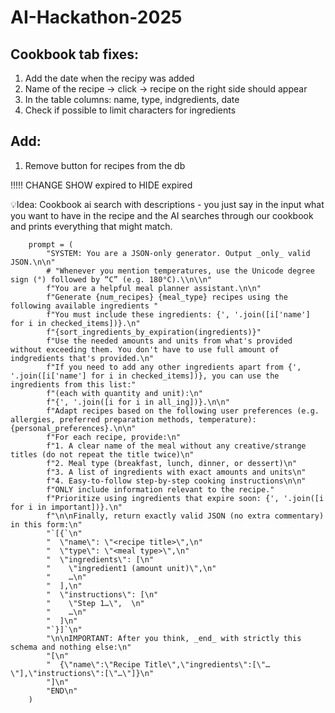 # AI-Hackathon-2025

## Cookbook tab fixes:
1. Add the date when the recipy was added
2. Name of the recipe -> click -> recipe on the right side should appear
3. In the table columns: name, type, indgredients, date
4. Check if possible to limit characters for ingredients 

## Add:
1. Remove button for recipes from the db

!!!!! CHANGE SHOW expired to HIDE expired

💡Idea: Cookbook ai search with descriptions - you just say in the input what you want to have in the recipe and the AI searches through our cookbook and prints everything that might match.

        prompt = (
            "SYSTEM: You are a JSON-only generator. Output _only_ valid JSON.\n\n"
            # "Whenever you mention temperatures, use the Unicode degree sign (°) followed by “C” (e.g. 180°C).\\n\\n"
            f"You are a helpful meal planner assistant.\n\n"
            f"Generate {num_recipes} {meal_type} recipes using the following available ingredients "
            f"You must include these ingredients: {', '.join([i['name'] for i in checked_items])}.\n"
            f"{sort_ingredients_by_expiration(ingredients)}"
            f"Use the needed amounts and units from what's provided without exceeding them. You don't have to use full amount of indgredients that's provided.\n"
            f"If you need to add any other ingredients apart from {', '.join([i['name'] for i in checked_items])}, you can use the ingredients from this list:"
            f"(each with quantity and unit):\n"
            f"{', '.join([i for i in all_ing])}.\n\n"
            f"Adapt recipes based on the following user preferences (e.g. allergies, preferred preparation methods, temperature): {personal_preferences}.\n\n"
            f"For each recipe, provide:\n"
            f"1. A clear name of the meal without any creative/strange titles (do not repeat the title twice)\n"
            f"2. Meal type (breakfast, lunch, dinner, or dessert)\n"
            f"3. A list of ingredients with exact amounts and units\n"
            f"4. Easy-to-follow step-by-step cooking instructions\n\n"
            f"ONLY include information relevant to the recipe."
            f"Prioritize using ingredients that expire soon: {', '.join([i for i in important])}.\n"
            f"\n\nFinally, return exactly valid JSON (no extra commentary) in this form:\n"
            "`[{`\n"
            "  \"name\": \"<recipe title>\",\n"
            "  \"type\": \"<meal type>\",\n"
            "  \"ingredients\": [\n"
            "    \"ingredient1 (amount unit)\",\n"
            "    …\n"
            "  ],\n"
            "  \"instructions\": [\n"
            "    \"Step 1…\",  \n"
            "    …\n"
            "  ]\n"
            "`}]`\n"
            "\n\nIMPORTANT: After you think, _end_ with strictly this schema and nothing else:\n"
            "[\n"
            "  {\"name\":\"Recipe Title\",\"ingredients\":[\"…\"],\"instructions\":[\"…\"]}\n"
            "]\n"
            "END\n"
        )